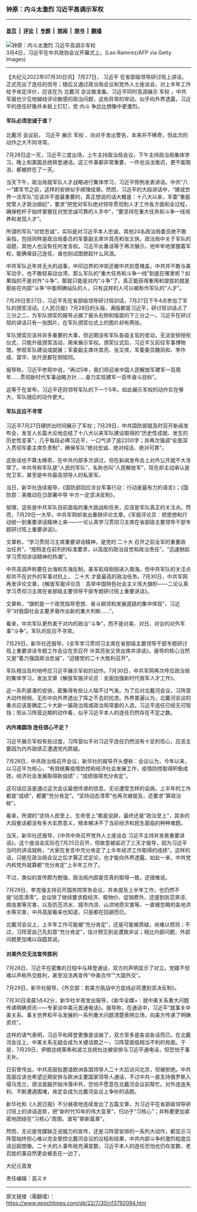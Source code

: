 ### 钟原：内斗太激烈 习近平高调示军权

---

#### [首页](../../../..?n13792094) &nbsp;|&nbsp; [评论](../../../../../epoch-comment?n13792094) &nbsp;|&nbsp; [专题](../../../../../epoch-special?n13792094) &nbsp;|&nbsp; [禁闻](../../../../../epoch-news?n13792094) &nbsp;|&nbsp; [禁书](../../../../../books?n13792094) &nbsp;|&nbsp; [翻墙](https://github.com/gfw-breaker/nogfw/blob/master/README.md?n13792094)


<div><img alt="钟原：内斗太激烈 习近平高调示军权" class="attachment-djy_600_400 size-djy_600_400 wp-post-image" src="https://i.epochtimes.com/assets/uploads/2021/03/GettyImages-1231506075-600x400-2.jpeg"/>
<div class="caption">
 3月4日，习近平在中共政协会议开幕式上。(Leo Ramirez/AFP via Getty Images)
</div></div><hr/><div class="post_content" id="artbody" itemprop="articleBody">
 <!-- article content begin -->
 <p>
  【大纪元2022年07月30日讯】7月27日，
  <ok href="https://www.epochtimes.com/gb/tag/%E4%B9%A0%E8%BF%91%E5%B9%B3.html">
   习近平
  </ok>
  在省部级领导研讨班上讲话，正式亮出了连任的信号；随后又通过政治局会议和党外人士座谈会，对上半年工作给予肯定评价，应该在为
  <ok href="https://www.epochtimes.com/gb/tag/%E5%8C%97%E6%88%B4%E6%B2%B3.html">
   北戴河
  </ok>
  会议做准备。习近平同时高调展示
  <ok href="https://www.epochtimes.com/gb/tag/%E5%86%9B%E6%9D%83.html">
   军权
  </ok>
  ，中共军报也少见地越线评论敏感的政治问题，这些异常的举动，似乎向外界透露，习近平的连任好像并未板上钉钉，党
  <ok href="https://www.epochtimes.com/gb/tag/%E5%86%85%E6%96%97.html">
   内斗
  </ok>
  争远比想像中更激烈。
 </p>
 <h4>
  <strong>
   军队必须忠诚于谁？
  </strong>
 </h4>
 <p>
  <ok href="https://www.epochtimes.com/gb/tag/%E5%8C%97%E6%88%B4%E6%B2%B3.html">
   北戴河
  </ok>
  会议前，
  <ok href="https://www.epochtimes.com/gb/tag/%E4%B9%A0%E8%BF%91%E5%B9%B3.html">
   习近平
  </ok>
  展示
  <ok href="https://www.epochtimes.com/gb/tag/%E5%86%9B%E6%9D%83.html">
   军权
  </ok>
  、向对手发出警告，本来并不稀奇，但此次的动作之大不同寻常。
 </p>
 <p>
  7月28日这一天，习近平三度出场，上午主持政治局会议，下午主持政治局集体学习，晚上和美国总统拜登通话。这三件事都非常重要，一件也没法推迟，更不能取消，都被挤在了一天。
 </p>
 <p>
  当天下午，政治局就军队人才战略进行集体学习，习近平照例发表讲话。中共“八一”建军节之前，这样的安排似乎顺理成章。然而，习近平的大段讲话中，“建成世界一流军队”应该并不是最重要的，真正想说的话大概是：十八大以来，军委“重振党管人才政治纲纪”，要求“把党对军队绝对领导贯彻到人才工作各方面和全过程，确保枪杆子始终掌握在对党忠诚可靠的人手中”，“要坚持在重大任务和斗争一线培养和发现人才”。
 </p>
 <p>
  所谓的军队“对党忠诚”，实际是对习近平本人忠诚，其他24名政治局委员绝不敢染指，包括同样是政治局委员的军委副主席许其亮和张又侠。政治局中关于军队的话题，其他人也没有任何发言权。习近平此番话等于再次展示，他牢牢地掌握着军权，能确保自己连任，谁也别试图掀起什么风浪。
 </p>
 <p>
  中共军队近年并无大的战事，中印边界的冲突还被中共刻意掩盖，中共并不敢与美军动手，也不敢轻易动台湾，那么军队的“重大任务和斗争一线”到底在哪里呢？如果指的不是对外“斗争”，那就只能是对内“斗争”了。真正能获得重用和提拔的就是那些在内部“斗争”中能明确站队的人，只有这样的人可以被称作军队的“人才”。
 </p>
 <p>
  7月26日至27日，习近平先在省部级领导研讨班训话，7月27日下午4点参加了军队的颁奖活动。《人民日报》7月28日的头版，满版都是习近平，研讨班训话占了三分之二，为军队颁奖的报导占据了报头右侧和版面的下三分之一。习近平在研讨班的讲话只有一张图片，在军队颁奖仪式上的图片却有两张。
 </p>
 <p>
  军队颁奖应该并非多重要的大事，但近期没有军队各级主官的变动，无法安排授衔仪式，只能升级颁奖活动，用来展示军权。颁奖仪式后，习近平又前往军事博物馆，参观军队建设成就展；军委副主席许其亮、张又侠，军委委员魏凤和、李作成、苗华、张升民都在侧陪同。
 </p>
 <p>
  报导称，习近平参观中说，“再过5年，我们将迎来中国人民解放军建军一百周年……贯彻新时代军事战略方针……奋力实现建军一百年奋斗目标”。
 </p>
 <p>
  这等于在宣布，习近平还将领导军队的下一个5年。如此展示军权的动作实在够大，军队随后的动作更大。
 </p>
 <h4>
  <strong>
   军队反应不寻常
  </strong>
 </h4>
 <p>
  习近平7月27日硬挤出时间展示了军权；7月28日，中共国防部就及时召开新闻发布会，发言人长篇大论地总结了十八大以来军队建设取得的“历史性成就、发生的历史性变革”，几乎每段必捧习近平，一口气讲了逾2200字；并再次强调“全面深入贯彻军委主席负责制”，确保军队“绝对忠诚、绝对纯洁、绝对可靠”。
 </p>
 <p>
  这些话也不算太稀奇，在中共内部多次讲过，但在新闻发布会上对外公开就不大寻常了。中共号称军队是“人民的军队”，名称也叫“人民解放军”，现在却主动承认是党卫军，甚至是中共最高领导人的私家军。
 </p>
 <p>
  当日，新华社连续报导，《国防部回应涉台军事行动：行动是最有力的语言》；《国防部：美推动在日部署中导 中方一定坚决反制》。
 </p>
 <p>
  按理，这些是中共军队目前面临的重大挑战和任务，应该是军队真正的关注点。然而，7月29日一大早，中共军网却发出重磅评论文章，《军报评论员︰把思想和行动统一到重要讲话精神上来——一论认真学习贯彻习主席在省部级主要领导干部专题研讨班上重要讲话》。
 </p>
 <p>
  文章称，“学习贯彻习主席重要讲话精神，是党的
  <ok href="https://www.epochtimes.com/gb/tag/%E4%BA%8C%E5%8D%81%E5%A4%A7.html">
   二十大
  </ok>
  召开之前全军的重要政治任务”，“按照走在前列的标准要求，以高度的政治自觉和政治责任”，“迅速掀起学习贯彻讲话精神的热潮”。
 </p>
 <p>
  中共高调声称要在台海和东海反制，美军航母刚刚进入南海，但中共军队的关注点却并不在对外的军事对抗上，
  <ok href="https://www.epochtimes.com/gb/tag/%E4%BA%8C%E5%8D%81%E5%A4%A7.html">
   二十大
  </ok>
  才是最高的政治任务。7月30日，中共军网再发评论文章，《解放军报评论员︰高举中国特色社会主义伟大旗帜——二论认真学习贯彻习主席在省部级主要领导干部专题研讨班上重要讲话》。
 </p>
 <p>
  文章称，“旗帜是一个政党指导思想、奋斗纲领和发展道路的集中体现”，习近平“对我国社会主要矛盾作出新的重大判断……”。
 </p>
 <p>
  看来，中共军队更热衷于对内的政治“斗争”，而不是对美、对日、对台的对外军事“斗争”。军队的反应不寻常。
 </p>
 <p>
  7月29日，新华社还报导，《全军学习贯彻习主席在省部级主要领导干部专题研讨班上重要讲话专题工作会议在京召开 许其亮张又侠出席并讲话》。报导的核心当然又是“着力强固政治忠诚”，“迎接党的二十大胜利召开”。
 </p>
 <p>
  军队相当及时地呼应习近平展示军权的动作。7月30日，中共军网再次呼应政治局的集体学习，发出文章《解放军报评论员︰全面加强新时代我军人才工作》。
 </p>
 <p>
  这一系列紧凑的安排，密集得有些让人喘不过气来。为了应对北戴河会议，习阵营大动作频频，无形中向外界透出了挥之不去的忧虑。外界普遍认为，北戴河会议的重点应该是确定二十大新一届政治局或政治局常委的人选，习近平连任已经无可阻挡；但从习阵营近期的动作看，似乎习近平本人的连任仍然存在不定之数。
 </p>
 <h4>
  <strong>
   内外难圆场
  </strong>
  <strong>
   连任信心不足？
  </strong>
 </h4>
 <p>
  习近平展示军权有些过度，习阵营似乎对习近平连任仍然没有十足的信心，应该主要因为内外政绩正遭遇党内质疑。
 </p>
 <p>
  7月28日，中共政治局召开会议，新华社的报导开头便称：会议认为，今年以来，以习近平为核心，“有效统筹疫情防控和经济社会发展工作，疫情防控取得积极成效，经济社会发展取得新成绩”；“成绩值得充分肯定”。
 </p>
 <p>
  这句话应该是通过这次会议最想传递的信息，无论遭受怎样的诟病，上半年的工作都是“成绩”，都要“充分肯定”。“坚持动态清零”也再次被提及，还要求“算政治帐”。
 </p>
 <p>
  看来，所谓的“坚持人民至上、生命至上”都是说辞，最终还是“政治至上”，其余的大段套话都没有多大实质意义，根本解决不了当前经济和民生面临的种种难题。
 </p>
 <p>
  当天，新华社还报导，《中共中央召开党外人士座谈会 习近平主持并发表重要讲话》。这个座谈会实际在7月25日召开，但故意被延迟了三天才报导，因为习近平当时的讲话就称，“大家在发言中充分肯定了上半年经济工作取得的成绩”。这样的话，只能在政治局会议之后才算正式定论，也才能向外界透露。如此一来，中共党内和党外就算都“充分肯定”上半年工作了。
 </p>
 <p>
  不过，类似的宣传颇为勉强，政治局内部是否真的取得一致，还很难说。
 </p>
 <p>
  7月29日，李克强主持召开国务院常务会议，并未提及上半年工作，也仍然不提“动态清零”。会议除了继续要求稳经济、稳物价、促销费外，还提到防范旱涝、病虫害等灾害，以及防范洪水、城市内涝、山洪地质灾害等。一直被忽略的各地洪水等灾害，中共高层看来也知道，只是都在回避而已。
 </p>
 <p>
  北戴河会议上，上半年工作可能被“充分肯定”，还是可能被质疑，尚难以预测；不过，习阵营自己先刻意“充分肯定”，估计预见到会遭致非议；相比内部问题，外部问题更加难以自圆其说。
 </p>
 <h4>
  <strong>
   对美外交无法宣传胜利
  </strong>
 </h4>
 <p>
  7月28日，习近平在密集的日程中与拜登通话，双方的声明显示了对立。党媒不但难以声称外交胜利，甚至没法再宣传“中美合作”“大国外交”。
 </p>
 <p>
  7月29日，新华社报导，《外交部：若美方挑战中方底线必将遭到坚决反制》。
 </p>
 <p>
  7月30日凌晨1点42分，新华社半夜发出报导，《新华全媒+｜就中美关系重大问题传递明确资讯——专家谈中美元首通电话》。报导称，在通话中，习近平“就事关中美关系、事关世界和平与发展的一系列重大问题清楚表明立场，向美方传递了明确资讯”。
 </p>
 <p>
  这样的语气表明，习近平和拜登更像是谈崩了，双方至多是各说各话而已。在北戴河会议上，中美关系无疑会成为关键话题之一，习阵营面临相当不利的局面。于是，7月29日，伊朗总统莱希和波兰总统杜达被安排与习近平通电话，但恐怕于事无补。
 </p>
 <p>
  日前曾传出，中共高层拟邀请欧洲各国领导人二十大后访问北京，但被拒绝。中共高层应该也希望近期安排与欧洲主要国家领导人通话，不过中共一直支持俄罗斯入侵乌克兰，德法首脑开始冷落中共，恐怕不愿意在北戴河会议前帮忙。对外连连失利、不断遭遇围堵，肯定会成为北戴河会议上争吵的话题。
 </p>
 <p>
  新华社和《人民日报》不分昼夜地连续发出了五篇文章，为习近平在省部级领导研讨班上的讲话造势，把“新时代10年的伟大变革”，归功于“习核心”；并称要更加紧密地团结在“习核心”周围，谱写“崭新篇章”。
 </p>
 <p>
  然而，无论是党媒缺乏说服力的宣传，还是习阵营安排的一系列大动作，都显示习阵营始终担心难以完全掌控北戴河会议的议程和结果，中共内部斗争的激烈程度应该远超想像。二十大的人事布局充满变数，习近平本人的连任恐怕也仍存变数，老百姓的事自然更会被丢在一边了。
 </p>
 <p>
  大纪元首发
 </p>
 <p>
  责任编辑：高义＃
 </p>
 <!-- article content end -->
 <div id="below_article_ad">
 </div>
</div>


---

原文链接（需翻墙）：https://www.epochtimes.com/gb/22/7/30/n13792094.htm